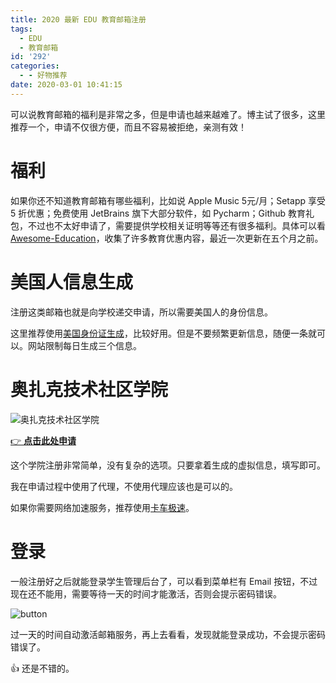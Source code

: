 ```yaml
---
title: 2020 最新 EDU 教育邮箱注册
tags:
  - EDU
  - 教育邮箱
id: '292'
categories:
  - - 好物推荐
date: 2020-03-01 10:41:15
---
```


可以说教育邮箱的福利是非常之多，但是申请也越来越难了。博主试了很多，这里推荐一个，申请不仅很方便，而且不容易被拒绝，亲测有效！
<!-- more -->
# 福利

如果你还不知道教育邮箱有哪些福利，比如说 Apple Music 5元/月；Setapp 享受 5 折优惠；免费使用 JetBrains 旗下大部分软件，如 Pycharm；Github 教育礼包，不过也不太好申请了，需要提供学校相关证明等等还有很多福利。具体可以看 [Awesome-Education](https://github.com/wowlusitong/awesome-education)，收集了许多教育优惠内容，最近一次更新在五个月之前。

# 美国人信息生成

注册这类邮箱也就是向学校递交申请，所以需要美国人的身份信息。

这里推荐使用[美国身份证生成](http://shenfendaquan.com/Index/index/custom_result)，比较好用。但是不要频繁更新信息，随便一条就可以。网站限制每日生成三个信息。

# 奥扎克技术社区学院

![奥扎克技术社区学院](https://i.loli.net/2020/03/01/JHr1K2XxczNpMAs.png)

[👉 **点击此处申请**](https://www.otc.edu/FORMS/students/application.php)

这个学院注册非常简单，没有复杂的选项。只要拿着生成的虚拟信息，填写即可。

我在申请过程中使用了代理，不使用代理应该也是可以的。

如果你需要网络加速服务，推荐使用[卡车极速](http://m8.pw/mddv)。

# 登录

一般注册好之后就能登录学生管理后台了，可以看到菜单栏有 Email 按钮，不过现在还不能用，需要等待一天的时间才能激活，否则会提示密码错误。

![button](https://i.loli.net/2020/03/01/G5amwDJ89KxHOSW.png)

过一天的时间自动激活邮箱服务，再上去看看，发现就能登录成功，不会提示密码错误了。

👍 还是不错的。